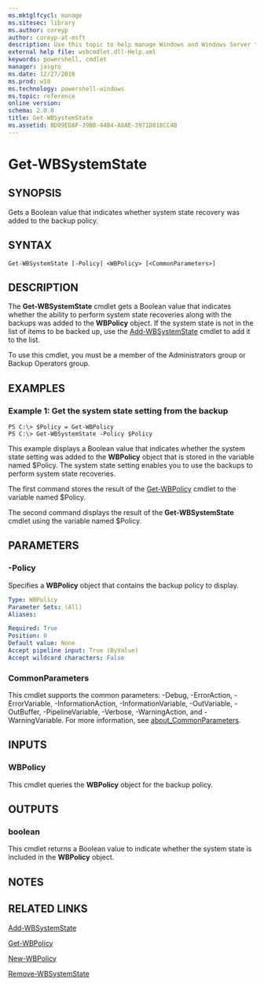 ```yaml
---
ms.mktglfcycl: manage
ms.sitesec: library
ms.author: coreyp
author: coreyp-at-msft
description: Use this topic to help manage Windows and Windows Server technologies with Windows PowerShell.
external help file: wsbcmdlet.dll-Help.xml
keywords: powershell, cmdlet
manager: jasgro
ms.date: 12/27/2016
ms.prod: w10
ms.technology: powershell-windows
ms.topic: reference
online version: 
schema: 2.0.0
title: Get-WBSystemState
ms.assetid: BD09EDAF-39BB-44B4-A8AE-3971D818CC4B
---
```


# Get-WBSystemState

## SYNOPSIS
Gets a Boolean value that indicates whether system state recovery was added to the backup policy.

## SYNTAX

```
Get-WBSystemState [-Policy] <WBPolicy> [<CommonParameters>]
```

## DESCRIPTION
The **Get-WBSystemState** cmdlet gets a Boolean value that indicates whether the ability to perform system state recoveries along with the backups was added to the **WBPolicy** object.
If the system state is not in the list of items to be backed up, use the [Add-WBSystemState](./add-wbsystemstate.md) cmdlet to add it to the list.

To use this cmdlet, you must be a member of the Administrators group or Backup Operators group.

## EXAMPLES

### Example 1: Get the system state setting from the backup
```
PS C:\> $Policy = Get-WBPolicy
PS C:\> Get-WBSystemState -Policy $Policy
```

This example displays a Boolean value that indicates whether the system state setting was added to the **WBPolicy** object that is stored in the variable named $Policy.
The system state setting enables you to use the backups to perform system state recoveries.

The first command stores the result of the [Get-WBPolicy](./get-wbpolicy.md) cmdlet to the variable named $Policy.

The second command displays the result of the **Get-WBSystemState** cmdlet using the variable named $Policy.

## PARAMETERS

### -Policy
Specifies a **WBPolicy** object that contains the backup policy to display.

```yaml
Type: WBPolicy
Parameter Sets: (All)
Aliases: 

Required: True
Position: 0
Default value: None
Accept pipeline input: True (ByValue)
Accept wildcard characters: False
```

### CommonParameters
This cmdlet supports the common parameters: -Debug, -ErrorAction, -ErrorVariable, -InformationAction, -InformationVariable, -OutVariable, -OutBuffer, -PipelineVariable, -Verbose, -WarningAction, and -WarningVariable. For more information, see [about_CommonParameters](http://go.microsoft.com/fwlink/?LinkID=113216).

## INPUTS

### WBPolicy
This cmdlet queries the **WBPolicy** object for the backup policy.

## OUTPUTS

### boolean
This cmdlet returns a Boolean value to indicate whether the system state is included in the **WBPolicy** object.

## NOTES

## RELATED LINKS

[Add-WBSystemState](./add-wbsystemstate.md)

[Get-WBPolicy](./get-wbpolicy.md)

[New-WBPolicy](./new-wbpolicy.md)

[Remove-WBSystemState](./remove-wbsystemstate.md)


